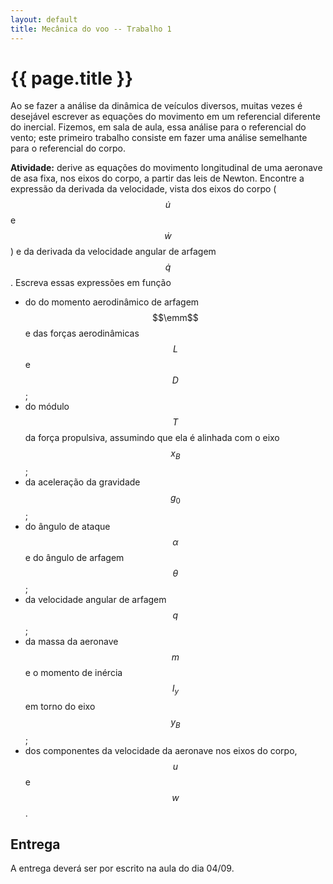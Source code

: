 ```yaml
---
layout: default
title: Mecânica do voo -- Trabalho 1
---
```


{{ page.title }}
================

Ao se fazer a análise da dinâmica de veículos diversos, muitas vezes é desejável
escrever as equações do movimento em um referencial diferente do inercial.
Fizemos, em sala de aula, essa análise para o referencial do vento;
este primeiro trabalho consiste em fazer uma análise semelhante para o
referencial do corpo.

**Atividade:**
derive as equações do movimento longitudinal de uma aeronave de asa fixa,
nos eixos do corpo, a partir das leis de Newton.
Encontre a expressão da derivada da velocidade, vista dos eixos do corpo
($$\dot u$$ e $$\dot w$$) e da derivada da velocidade angular de arfagem
$$\dot q$$.
Escreva essas expressões em função

* do do momento aerodinâmico de arfagem $$\emm$$ e das forças aerodinâmicas
  $$L$$ e $$D$$;
* do módulo $$T$$ da força propulsiva, assumindo que ela é alinhada com
  o eixo $$x_B$$;
* da aceleração da gravidade $$g_0$$;
* do ângulo de ataque $$\alpha$$ e do ângulo de arfagem $$\theta$$;
* da velocidade angular de arfagem $$q$$;
* da massa da aeronave $$m$$ e o momento de inércia $$I_y$$ em torno do eixo
  $$y_B$$;
* dos componentes da velocidade da aeronave nos eixos do corpo, 
  $$u$$ e $$w$$.


Entrega
-------
A entrega deverá ser por escrito na aula do dia 04/09.